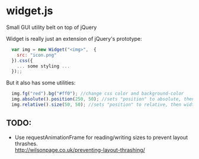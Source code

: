 widget.js
=========

Small GUI utility belt on top of jQuery



Widget is really just an extension of jQuery's prototype:

```javascript
  var img = new Widget("<img>",  {
    src: "icon.png"
  }).css({
    ... some styling ...
  });;
```

But it also has some utilities:

```javascript
  img.fg("red").bg("#ff0"); //change css color and background-color
  img.absolute().position(250, 50); //sets "position" to absolute, then sets left and top to (250, 50)
  img.relative().size(50, 50); //sets "position" to relative, then width and height to (50, 50)
```

## TODO:

- Use requestAnimationFrame for reading/writing sizes to prevent layout thrashes.  
http://wilsonpage.co.uk/preventing-layout-thrashing/
